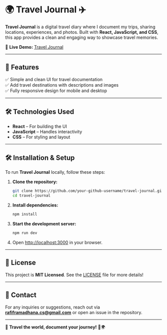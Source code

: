 # 🌍 Travel Journal ✈️  

**Travel Journal** is a digital travel diary where I document my trips, sharing locations, experiences, and photos. Built with **React, JavaScript, and CSS**, this app provides a clean and engaging way to showcase travel memories.  

🔗 **Live Demo:** [Travel Journal](https://rafiframadhana.github.io/travel-journal/)  

---

## 🚀 Features  

✅ Simple and clean UI for travel documentation  
✅ Add travel destinations with descriptions and images  
✅ Fully responsive design for mobile and desktop  

---

## 🛠️ Technologies Used  

- **React** – For building the UI  
- **JavaScript** – Handles interactivity  
- **CSS** – For styling and layout  

---

## 🛠️ Installation & Setup  

To run **Travel Journal** locally, follow these steps:  

1. **Clone the repository:**  
   ```bash
   git clone https://github.com/your-github-username/travel-journal.git
   cd travel-journal
   ```

2. **Install dependencies:**  
   ```bash
   npm install
   ```

3. **Start the development server:**  
   ```bash
   npm run dev
   ```

4. Open [http://localhost:3000](http://localhost:3000) in your browser.  

---


## 📜 License  
This project is **MIT Licensed**. See the [LICENSE](LICENSE) file for more details!

---


## 📩 Contact  
For any inquiries or suggestions, reach out via **rafiframadhana.cs@gmail.com** or open an issue in the repository.  

---

📍 **Travel the world, document your journey!** 🚀🌍  
